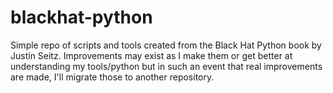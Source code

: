 # blackhat-python

Simple repo of scripts and tools created from the Black Hat Python book by Justin Seitz. Improvements may exist as I make them or get better at understanding my tools/python but in such an event that real improvements are made, I'll migrate those to another repository. 
